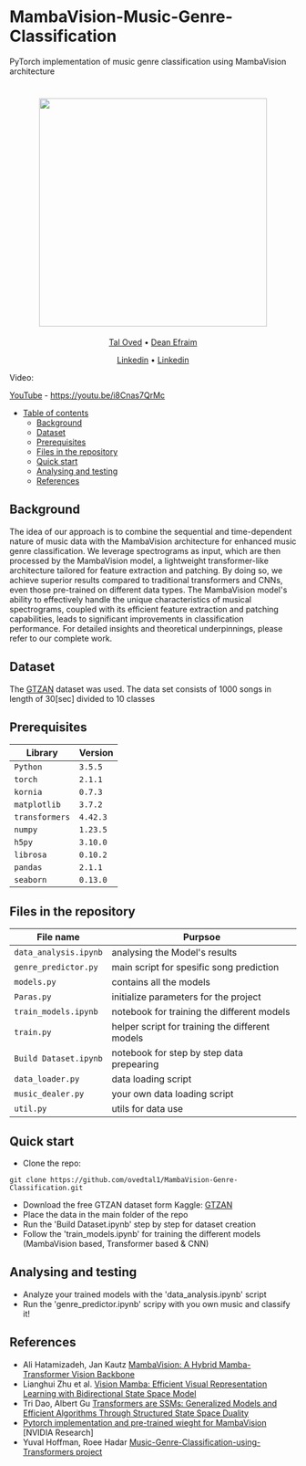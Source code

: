 # MambaVision-Music-Genre-Classification

PyTorch implementation of music genre classification using MambaVision architecture

<h1 align="center">

  <img src="https://github.com/user-attachments/assets/cc32d342-57f0-49f8-86ff-b1c617621f4e" height="400">
</h1>
  <p align="center">
    <a href="https://github.com/ovedtal1">Tal Oved</a> •
    <a href="https://github.com/deanefraim1">Dean Efraim</a>
  </h1>
  <p align="center">
    <a href="https://il.linkedin.com/in/tal-oved-75b46b242">Linkedin</a> •
    <a href="https://il.linkedin.com/in/deanefraim?original_referer=https%3A%2F%2Fwww.google.com%2F">Linkedin</a>
  </p>

Video:

[YouTube](https://youtu.be/i8Cnas7QrMc) - https://youtu.be/i8Cnas7QrMc


- [Table of contents](#Table-of-contents)
  * [Background](#background)
  * [Dataset](#Dataset)
  * [Prerequisites](#prerequisites)
  * [Files in the repository](#files-in-the-repository)
  * [Quick start](#Quick-start)
  * [Analysing and testing](#Analysing-and-testing)
  * [References](#references)


## Background
The idea of our approach is to combine the sequential and time-dependent nature of music data with the MambaVision architecture for enhanced music genre classification. We leverage spectrograms as input, which are then processed by the MambaVision model, a lightweight transformer-like architecture tailored for feature extraction and patching. By doing so, we achieve superior results compared to traditional transformers and CNNs, even those pre-trained on different data types. The MambaVision model's ability to effectively handle the unique characteristics of musical spectrograms, coupled with its efficient feature extraction and patching capabilities, leads to significant improvements in classification performance. For detailed insights and theoretical underpinnings, please refer to our complete work.


## Dataset
The <a href="https://www.kaggle.com/datasets/andradaolteanu/gtzan-dataset-music-genre-classification">GTZAN</a> dataset was used. The data set consists of 1000 songs in length of 30[sec] divided to 10 classes


## Prerequisites
|Library         | Version |
|----------------------|----|
|`Python`|  `3.5.5`|
|`torch`|  `2.1.1`|
|`kornia`|  `0.7.3`|
|`matplotlib`|  `3.7.2`|
|`transformers`|  `4.42.3`|
|`numpy`|  `1.23.5`|
|`h5py`|  `3.10.0`|
|`librosa`|  `0.10.2`|
|`pandas`|  `2.1.1`|
|`seaborn`|  `0.13.0`|


## Files in the repository

|File name         | Purpsoe |
|----------------------|------|
|`data_analysis.ipynb`| analysing the Model's results|
|`genre_predictor.py`| main script for spesific song prediction|
|`models.py`| contains all the models|
|`Paras.py`| initialize parameters for the project|
|`train_models.ipynb`| notebook for training the different models|
|`train.py`|  helper script for training the different models|
|`Build Dataset.ipynb`| notebook for step by step data prepearing|
|`data_loader.py`| data loading script|
|`music_dealer.py`| your own data loading script|
|`util.py`| utils for data use|


## Quick start

- Clone the repo:
```console
git clone https://github.com/ovedtal1/MambaVision-Genre-Classification.git
```
- Download the free GTZAN dataset form Kaggle: <a href="https://www.kaggle.com/datasets/andradaolteanu/gtzan-dataset-music-genre-classification">GTZAN</a>
- Place the data in the main folder of the repo
- Run the 'Build Dataset.ipynb' step by step for dataset creation
- Follow the 'train_models.ipynb' for training the different models (MambaVision based, Transformer based & CNN)


## Analysing and testing

- Analyze your trained models with the 'data_analysis.ipynb' script
- Run the 'genre_predictor.ipynb' scripy with you own music and classify it!

## References
* Ali Hatamizadeh, Jan Kautz [MambaVision: A Hybrid Mamba-Transformer Vision Backbone](https://arxiv.org/abs/2407.08083)
* Lianghui Zhu et al. [Vision Mamba: Efficient Visual Representation Learning with Bidirectional State Space Model](https://arxiv.org/abs/2401.09417)
* Tri Dao, Albert Gu [Transformers are SSMs: Generalized Models and Efficient Algorithms Through Structured State Space Duality](https://arxiv.org/abs/2405.21060)
* [Pytorch implementation and pre-trained wieght for MambaVision](https://github.com/NVlabs/MambaVision?tab=readme-ov-file) [NVIDIA Research]
* Yuval Hoffman, Roee Hadar [Music-Genre-Classification-using-Transformers project](https://github.com/YuvalHoffman/Music-Genre-Classification-using-Transformers)
